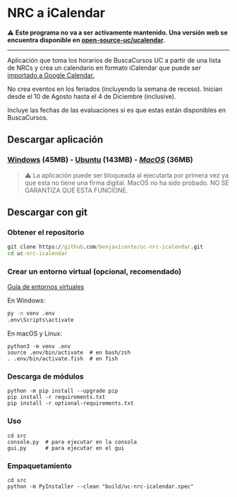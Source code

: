 # NRC a iCalendar

:warning: **Este programa no va a ser activamente mantenido.
            Una versión web se encuentra disponible en
            [open-source-uc/ucalendar][ucalendar].**

---

Aplicación que toma los horarios de BuscaCursos UC a partir de una
lista de NRCs y crea un calendario en formato iCalendar que puede
ser [importado a Google Calendar.][gg-import]

No crea eventos en los feriados (incluyendo la semana de receso).
Inician desde el 10 de Agosto hasta el 4 de Diciembre (inclusive).

Incluye las fechas de las evaluaciones si es que estas están
disponibles en BuscaCursos.

## Descargar aplicación

### [Windows] (45MB) - [Ubuntu] (143MB) - _[MacOS]_ (36MB)

> :warning: La aplicación puede ser bloqueada al ejecutarla
> por primera vez ya que esta no tiene una firma digital.
> MacOS no ha sido probado.
> NO SE GARANTIZA QUE ESTA FUNCIONE.

## Descargar con git

### Obtener el repositorio

```cmd
git clone https://github.com/benjavicente/uc-nrc-icalendar.git
cd uc-nrc-icalendar
```

### Crear un entorno virtual (opcional, recomendado)

[Guía de entornos virtuales][venv-guide]

En Windows:

```cmd
py -m venv .env
.env\Scripts\activate
```

En macOS y Linux:

```shell
python3 -m venv .env
source .env/bin/activate  # en bash/zsh
. .env/bin/activate.fish  # en fish
```

### Descarga de módulos

```shell
python -m pip install --upgrade pip
pip install -r requirements.txt
pip install -r optional-requirements.txt
```

### Uso

```shell
cd src
console.py  # para ejecutar en la consola
gui.py      # para ejecutar en el gui
```

### Empaquetamiento

```shell
cd src
python -m PyInstaller --clean "build/uc-nrc-icalendar.spec"
```

[ucalendar]: https://github.com/open-source-uc/ucalendar/
[windows]: https://github.com/benjavicente/uc-nrc-icalendar/releases/latest/download/windows.zip
[macOS]: https://github.com/benjavicente/uc-nrc-icalendar/releases/latest/download/macos.zip
[ubuntu]: https://github.com/benjavicente/uc-nrc-icalendar/releases/latest/download/ubuntu.zip
[gg-import]: https://calendar.google.com/calendar/r/settings/export
[venv-guide]: https://packaging.python.org/guides/installing-using-pip-and-virtual-environments/#creating-a-virtual-environment
